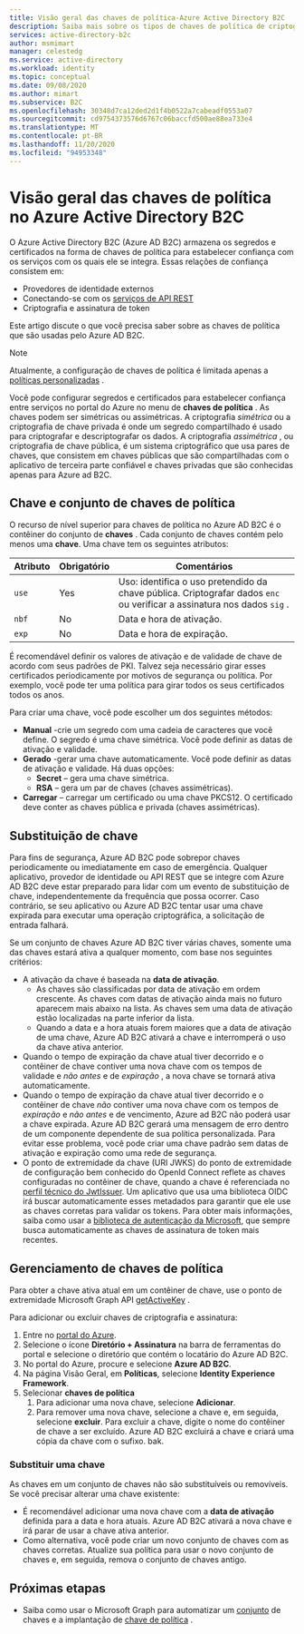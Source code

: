 ```yaml
---
title: Visão geral das chaves de política-Azure Active Directory B2C
description: Saiba mais sobre os tipos de chaves de política de criptografia que podem ser usadas em Azure Active Directory B2C para assinatura e validação de tokens, segredos de cliente, certificados e senhas.
services: active-directory-b2c
author: msmimart
manager: celestedg
ms.service: active-directory
ms.workload: identity
ms.topic: conceptual
ms.date: 09/08/2020
ms.author: mimart
ms.subservice: B2C
ms.openlocfilehash: 30348d7ca12ded2d1f4b0522a7cabeadf0553a07
ms.sourcegitcommit: cd9754373576d6767c06baccfd500ae88ea733e4
ms.translationtype: MT
ms.contentlocale: pt-BR
ms.lasthandoff: 11/20/2020
ms.locfileid: "94953348"
---
```

# <a name="overview-of-policy-keys-in-azure-active-directory-b2c"></a>Visão geral das chaves de política no Azure Active Directory B2C

O Azure Active Directory B2C (Azure AD B2C) armazena os segredos e certificados na forma de chaves de política para estabelecer confiança com os serviços com os quais ele se integra. Essas relações de confiança consistem em:

- Provedores de identidade externos
- Conectando-se com os [serviços de API REST](restful-technical-profile.md)
- Criptografia e assinatura de token

 Este artigo discute o que você precisa saber sobre as chaves de política que são usadas pelo Azure AD B2C.

> [!NOTE]
> Atualmente, a configuração de chaves de política é limitada apenas a [políticas personalizadas](./custom-policy-get-started.md) .

Você pode configurar segredos e certificados para estabelecer confiança entre serviços no portal do Azure no menu de **chaves de política** . As chaves podem ser simétricas ou assimétricas. A criptografia *simétrica* ou a criptografia de chave privada é onde um segredo compartilhado é usado para criptografar e descriptografar os dados. A criptografia *assimétrica* , ou criptografia de chave pública, é um sistema criptográfico que usa pares de chaves, que consistem em chaves públicas que são compartilhadas com o aplicativo de terceira parte confiável e chaves privadas que são conhecidas apenas para Azure ad B2C.

## <a name="policy-keyset-and-keys"></a>Chave e conjunto de chaves de política

O recurso de nível superior para chaves de política no Azure AD B2C é o contêiner do conjunto de **chaves** . Cada conjunto de chaves contém pelo menos uma **chave**. Uma chave tem os seguintes atributos:

| Atributo |  Obrigatório | Comentários |
| --- | --- |--- |
| `use` | Yes | Uso: identifica o uso pretendido da chave pública. Criptografar dados `enc` ou verificar a assinatura nos dados `sig` .|
| `nbf`| No | Data e hora de ativação. |
| `exp`| No | Data e hora de expiração. |

É recomendável definir os valores de ativação e de validade de chave de acordo com seus padrões de PKI. Talvez seja necessário girar esses certificados periodicamente por motivos de segurança ou política. Por exemplo, você pode ter uma política para girar todos os seus certificados todos os anos.

Para criar uma chave, você pode escolher um dos seguintes métodos:

- **Manual** -crie um segredo com uma cadeia de caracteres que você define. O segredo é uma chave simétrica. Você pode definir as datas de ativação e validade.
- **Gerado** -gerar uma chave automaticamente. Você pode definir as datas de ativação e validade. Há duas opções:
  - **Secret** – gera uma chave simétrica.
  - **RSA** – gera um par de chaves (chaves assimétricas).
- **Carregar** – carregar um certificado ou uma chave PKCS12. O certificado deve conter as chaves pública e privada (chaves assimétricas).

## <a name="key-rollover"></a>Substituição de chave

Para fins de segurança, Azure AD B2C pode sobrepor chaves periodicamente ou imediatamente em caso de emergência. Qualquer aplicativo, provedor de identidade ou API REST que se integre com Azure AD B2C deve estar preparado para lidar com um evento de substituição de chave, independentemente da frequência que possa ocorrer. Caso contrário, se seu aplicativo ou Azure AD B2C tentar usar uma chave expirada para executar uma operação criptográfica, a solicitação de entrada falhará.

Se um conjunto de chaves Azure AD B2C tiver várias chaves, somente uma das chaves estará ativa a qualquer momento, com base nos seguintes critérios:

- A ativação da chave é baseada na **data de ativação**.
  - As chaves são classificadas por data de ativação em ordem crescente. As chaves com datas de ativação ainda mais no futuro aparecem mais abaixo na lista. As chaves sem uma data de ativação estão localizadas na parte inferior da lista.
  - Quando a data e a hora atuais forem maiores que a data de ativação de uma chave, Azure AD B2C ativará a chave e interromperá o uso da chave ativa anterior.
- Quando o tempo de expiração da chave atual tiver decorrido e o contêiner de chave contiver uma nova chave com os tempos de validade e *não antes* e de *expiração* , a nova chave se tornará ativa automaticamente.
- Quando o tempo de expiração da chave atual tiver decorrido e o contêiner de chave *não* contiver uma nova chave com os tempos de *expiração* e *não antes* e de vencimento, Azure ad B2C não poderá usar a chave expirada. Azure AD B2C gerará uma mensagem de erro dentro de um componente dependente de sua política personalizada. Para evitar esse problema, você pode criar uma chave padrão sem datas de ativação e expiração como uma rede de segurança.
- O ponto de extremidade da chave (URI JWKS) do ponto de extremidade de configuração bem conhecido do OpenId Connect reflete as chaves configuradas no contêiner de chave, quando a chave é referenciada no [perfil técnico do JwtIssuer](./jwt-issuer-technical-profile.md). Um aplicativo que usa uma biblioteca OIDC irá buscar automaticamente esses metadados para garantir que ele use as chaves corretas para validar os tokens. Para obter mais informações, saiba como usar a [biblioteca de autenticação da Microsoft](../active-directory/develop/msal-b2c-overview.md), que sempre busca automaticamente as chaves de assinatura de token mais recentes.

## <a name="policy-key-management"></a>Gerenciamento de chaves de política

Para obter a chave ativa atual em um contêiner de chave, use o ponto de extremidade Microsoft Graph API [getActiveKey](/graph/api/trustframeworkkeyset-getactivekey) .

Para adicionar ou excluir chaves de criptografia e assinatura:

1. Entre no [portal do Azure](https://portal.azure.com).
1. Selecione o ícone **Diretório + Assinatura** na barra de ferramentas do portal e selecione o diretório que contém o locatário do Azure AD B2C.
1. No portal do Azure, procure e selecione **Azure AD B2C**.
1. Na página Visão Geral, em **Políticas**, selecione **Identity Experience Framework**.
1. Selecionar **chaves de política** 
    1. Para adicionar uma nova chave, selecione **Adicionar**.
    1. Para remover uma nova chave, selecione a chave e, em seguida, selecione **excluir**. Para excluir a chave, digite o nome do contêiner de chave a ser excluído. Azure AD B2C excluirá a chave e criará uma cópia da chave com o sufixo. bak.

### <a name="replace-a-key"></a>Substituir uma chave

As chaves em um conjunto de chaves não são substituíveis ou removíveis. Se você precisar alterar uma chave existente:

- É recomendável adicionar uma nova chave com a **data de ativação** definida para a data e hora atuais. Azure AD B2C ativará a nova chave e irá parar de usar a chave ativa anterior.
- Como alternativa, você pode criar um novo conjunto de chaves com as chaves corretas. Atualize sua política para usar o novo conjunto de chaves e, em seguida, remova o conjunto de chaves antigo. 

## <a name="next-steps"></a>Próximas etapas

- Saiba como usar o Microsoft Graph para automatizar um [conjunto](microsoft-graph-operations.md#trust-framework-policy-keyset) de chaves e a implantação de [chave de política](microsoft-graph-operations.md#trust-framework-policy-key) .